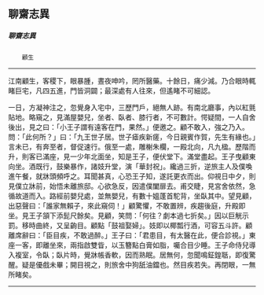 

## 聊齋志異

##### 聊齋志異
　　`顧生`

* * *

江南顧生，客稷下，眼暴腫，晝夜呻吟，罔所醫藥。十餘日，痛少減。乃合眼時輒睹巨宅，凡四五進，門皆洞闢；最深處有人往來，但遙睹不可細認。

一日，方凝神注之，忽覺身入宅中，三歷門戶，絕無人跡。有南北廳事，內以紅氈貼地。略窺之，見滿屋嬰兒，坐者、臥者、膝行者，不可數計。愕疑間，一人自舍後出，見之曰：「小王子謂有遠客在門，果然。」便邀之。顧不敢入，強之乃入。問：「此何所？」曰：「九王世子居。世子瘧疾新瘥，今日親賓作賀，先生有緣也。」言未已，有奔至者，督促速行。俄至一處，雕榭朱欄，一殿北向，凡九楹。歷階而升，則客已滿座，見一少年北面坐，知是王子，便伏堂下。滿堂盡起。王子曳顧東向坐。酒既行，鼓樂暴作，諸妓升堂，演「華封祝」。纔過三折，逆旅主人及僕喚進午餐，就牀頭頻呼之。耳聞甚真，心恐王子知，遂託更衣而出。仰視日中夕，則見僕立牀前，始悟未離旅邸。心欲急反，因遣僕闔扉去。甫交睫，見宮舍依然，急循故道而入。路經前嬰兒處，並無嬰兒，有數十媼蓬首駝背，坐臥其中。望見顧，出惡聲曰：「誰家無賴子，來此窺伺！」顧驚懼，不敢置辨，疾趨後庭，升殿即坐。見王子頷下添髭尺餘矣。見顧，笑問：「何往？劇本過七折矣。」因以巨觥示罰。移時曲終，又呈齣目。顧點「鼓祖娶婦」。妓即以椰瓢行酒，可容五斗許。顧離席辭曰：「臣目疾，不敢過醉。」王子曰：「君患目，有太醫在此，便合診視。」東座一客，即離坐來，兩指啟雙眥，以玉簪點白膏如脂，囑合目少睡。王子命侍兒導入複室，令臥；臥片時，覺牀帳香軟，因而熟眠。居無何，忽聞鳴鉦鍠聒，即復驚醒。疑是優戲未畢；開目視之，則旅舍中狗舐油鐺也。然目疾若失。再閉眼，一無所睹矣。

* * *

